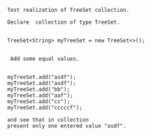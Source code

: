 

        Test realization of TreeSet collection.

        Declare  collection of type TreeSet.
        

        TreeSet<String> myTreeSet = new TreeSet<>();

        
         Add some equal values.
         

        myTreeSet.add("asdf");
        myTreeSet.add("asdf");
        myTreeSet.add("bb");
        myTreeSet.add("aaf");
        myTreeSet.add("cc");
        myTreeSet.add("cccccf");

        and see that in collection
        present only one entered value "asdf".

